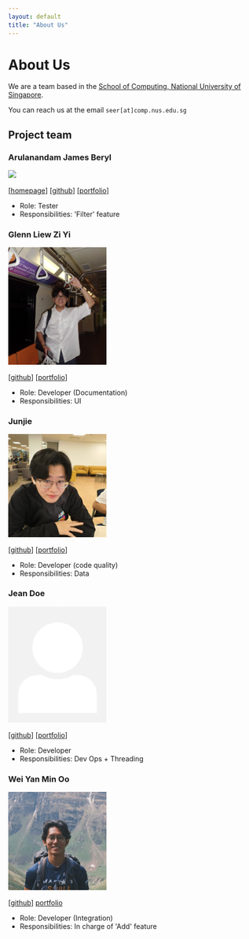 ```yaml
---
layout: default
title: "About Us"
---
```


# About Us

We are a team based in the [School of Computing, National University of Singapore](http://www.comp.nus.edu.sg).

You can reach us at the email `seer[at]comp.nus.edu.sg`

## Project team

### Arulanandam James Beryl

<img src="images/jamesberyl.png" width="200px">

[[homepage](http://www.comp.nus.edu.sg/~damithch)]
[[github](https://github.com/jamesberyl)]
[[portfolio](team/jamesberyl.md)]

* Role: Tester
* Responsibilities: 'Filter' feature

### Glenn Liew Zi Yi

<img src="images/glennliew.png" width="200px">

[[github](http://github.com/glennliew)]
[[portfolio](team/glennliew.md)]

* Role: Developer (Documentation)
* Responsibilities: UI

### Junjie

<img src="images/junjie.png" width="200px">

[[github](http://github.com/grassheadd)] [[portfolio](team/junjie.md)]

* Role: Developer (code quality)
* Responsibilities: Data

### Jean Doe

<img src="images/johndoe.png" width="200px">

[[github](http://github.com/johndoe)]
[[portfolio](team/johndoe.md)]

* Role: Developer
* Responsibilities: Dev Ops + Threading

### Wei Yan Min Oo

<img src="images/weiyanminoo.png" width="200px">

[[github](http://github.com/weiyanminoo)]
[portfolio](team/weiyanminoo.md)

* Role: Developer (Integration)
* Responsibilities: In charge of 'Add' feature
